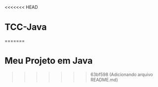 <<<<<<< HEAD
# TCC-Java
=======
# Meu Projeto em Java
>>>>>>> 63bf598 (Adicionando arquivo README.md)

